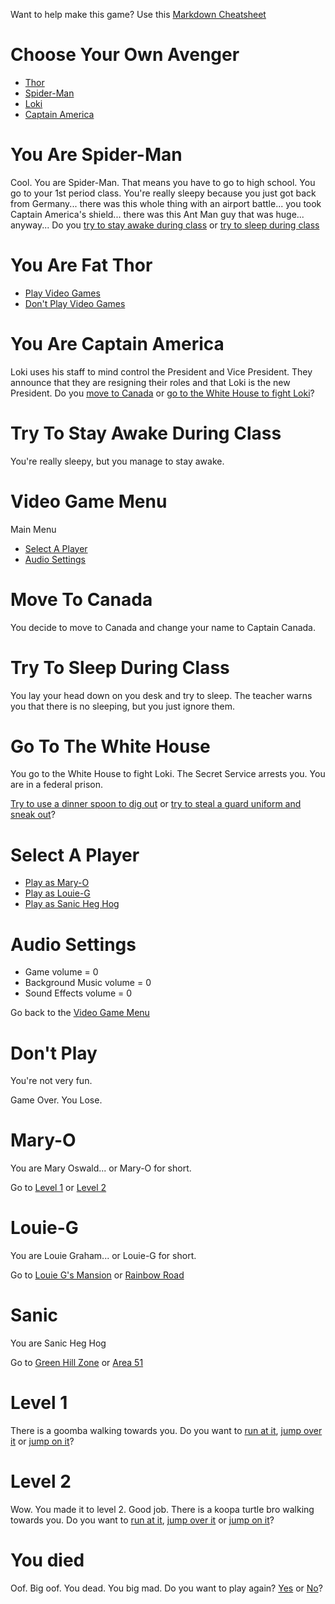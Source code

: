 Want to help make this game? Use this [Markdown Cheatsheet](https://github.com/adam-p/markdown-here/wiki/Markdown-Cheatsheet#images)

# Choose Your Own Avenger

  - [Thor](#you-are-fat-thor)
  - [Spider-Man](#you-are-spider-man)
  - [Loki]()
  - [Captain America](#you-are-captain-america)


# You Are Spider-Man

Cool. You are Spider-Man. That means you have to go to high school. You go to your 1st period class. You're really sleepy because you just got back from Germany... there was this whole thing with an airport battle... you took Captain America's shield... there was this Ant Man guy that was huge... anyway...
Do you [try to stay awake during class](#try-to-stay-awake-during-class) or [try to sleep during class](#try-to-sleep-during-class)

# You Are Fat Thor

  - [Play Video Games](#video-game-menu)
  - [Don't Play Video Games](#dont-play)

# You Are Captain America

Loki uses his staff to mind control the President and Vice President. They announce that they are resigning their roles and that Loki is the new President. Do you [move to Canada](#move-to-canada) or [go to the White House to fight Loki](#go-to-the-white-house)?

# Try To Stay Awake During Class

You're really sleepy, but you manage to stay awake.

# Video Game Menu

Main Menu

  - [Select A Player](#select-a-player)
  - [Audio Settings](#audio-settings)

# Move To Canada

You decide to move to Canada and change your name to Captain Canada.

# Try To Sleep During Class

You lay your head down on you desk and try to sleep. The teacher warns you that there is no sleeping, but you just ignore them.

# Go To The White House

You go to the White House to fight Loki. The Secret Service arrests you. You are in a federal prison.

[Try to use a dinner spoon to dig out]() or [try to steal a guard uniform and sneak out]()?

# Select A Player

  - [Play as Mary-O](#Mary-O)
  - [Play as Louie-G](#Louie-G)
  - [Play as Sanic Heg Hog](#Sanic)

# Audio Settings

  - Game volume = 0
  - Background Music volume = 0
  - Sound Effects volume = 0

Go back to the [Video Game Menu](#video-game-menu)

# Don't Play

You're not very fun.

Game Over. You Lose.

# Mary-O

You are Mary Oswald... or Mary-O for short.

Go to [Level 1](#level-1) or [Level 2](#level-2)

# Louie-G

You are Louie Graham... or Louie-G for short.

Go to [Louie G's Mansion]() or [Rainbow Road]()

# Sanic

You are Sanic Heg Hog

Go to [Green Hill Zone]() or [Area 51]()

# Level 1

There is a goomba walking towards you. Do you want to [run at it](#you-died), [jump over it]() or [jump on it]()?

# Level 2

Wow. You made it to level 2. Good job. There is a koopa turtle bro walking towards you. Do you want to [run at it](#you-died), [jump over it]() or [jump on it]()?

# You died

Oof. Big oof. You dead. You big mad. Do you want to play again? [Yes](#video-game-menu) or [No](#dont-play)?
